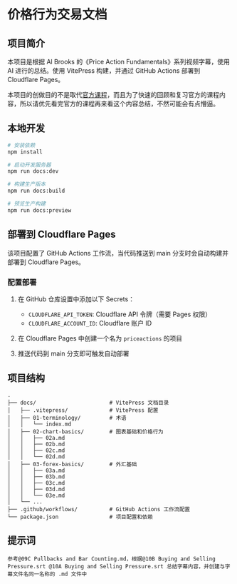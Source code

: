 # 价格行为交易文档

## 项目简介

本项目是根据 Al Brooks 的《Price Action Fundamentals》系列视频字幕，使用 AI 进行的总结。使用 VitePress 构建，并通过 GitHub Actions 部署到 Cloudflare Pages。

本项目的创做目的不是取代[官方课程](https://www.brookstradingcourse.com/)，而且为了快速的回顾和复习官方的课程内容，所以请优先看完官方的课程再来看这个内容总结，不然可能会有点懵逼。

## 本地开发

```bash
# 安装依赖
npm install

# 启动开发服务器
npm run docs:dev

# 构建生产版本
npm run docs:build

# 预览生产构建
npm run docs:preview
```

## 部署到 Cloudflare Pages

该项目配置了 GitHub Actions 工作流，当代码推送到 main 分支时会自动构建并部署到 Cloudflare Pages。

### 配置部署

1. 在 GitHub 仓库设置中添加以下 Secrets：
   - `CLOUDFLARE_API_TOKEN`: Cloudflare API 令牌（需要 Pages 权限）
   - `CLOUDFLARE_ACCOUNT_ID`: Cloudflare 账户 ID

2. 在 Cloudflare Pages 中创建一个名为 `priceactions` 的项目

3. 推送代码到 main 分支即可触发自动部署

## 项目结构

```
.
├── docs/                       # VitePress 文档目录
│   ├── .vitepress/             # VitePress 配置
│   ├── 01-terminology/         # 术语
│   │   └── index.md
│   ├── 02-chart-basics/        # 图表基础和价格行为
│   │   ├── 02a.md
│   │   ├── 02b.md
│   │   ├── 02c.md
│   │   └── 02d.md
│   ├── 03-forex-basics/        # 外汇基础
│   │   ├── 03a.md
│   │   ├── 03b.md
│   │   ├── 03c.md
│   │   ├── 03d.md
│   │   └── 03e.md
│   └── ... 
├── .github/workflows/          # GitHub Actions 工作流配置
└── package.json                # 项目配置和依赖
```


## 提示词

```
参考@09C Pullbacks and Bar Counting.md，根据@10B Buying and Selling Pressure.srt @10A Buying and Selling Pressure.srt 总结字幕内容，并创建与字幕文件名同一名称的 .md 文件中

```






